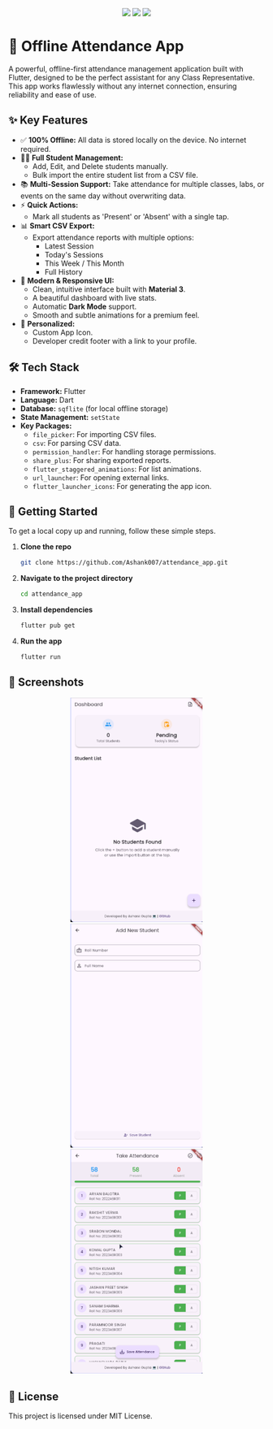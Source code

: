 <p align="center">
  <img src="https://img.shields.io/badge/Flutter-02569B?style=for-the-badge&logo=flutter&logoColor=white" />
  <img src="https://img.shields.io/badge/Dart-0175C2?style=for-the-badge&logo=dart&logoColor=white" />
  <img src="https://img.shields.io/badge/SQLite-07405E?style=for-the-badge&logo=sqlite&logoColor=white" />
</p>

# 📝 Offline Attendance App

A powerful, offline-first attendance management application built with Flutter, designed to be the perfect assistant for any Class Representative. This app works flawlessly without any internet connection, ensuring reliability and ease of use.


## ✨ Key Features

* ✅ **100% Offline:** All data is stored locally on the device. No internet required.
* 👨‍🎓 **Full Student Management:**
    * Add, Edit, and Delete students manually.
    * Bulk import the entire student list from a CSV file.
* 📚 **Multi-Session Support:** Take attendance for multiple classes, labs, or events on the same day without overwriting data.
* ⚡ **Quick Actions:**
    * Mark all students as 'Present' or 'Absent' with a single tap.
* 📊 **Smart CSV Export:**
    * Export attendance reports with multiple options:
        * Latest Session
        * Today's Sessions
        * This Week / This Month
        * Full History
* 📱 **Modern & Responsive UI:**
    * Clean, intuitive interface built with **Material 3**.
    * A beautiful dashboard with live stats.
    * Automatic **Dark Mode** support.
    * Smooth and subtle animations for a premium feel.
* 👤 **Personalized:**
    * Custom App Icon.
    * Developer credit footer with a link to your profile.


## 🛠️ Tech Stack

* **Framework:** Flutter
* **Language:** Dart
* **Database:** `sqflite` (for local offline storage)
* **State Management:** `setState`
* **Key Packages:**
    * `file_picker`: For importing CSV files.
    * `csv`: For parsing CSV data.
    * `permission_handler`: For handling storage permissions.
    * `share_plus`: For sharing exported reports.
    * `flutter_staggered_animations`: For list animations.
    * `url_launcher`: For opening external links.
    * `flutter_launcher_icons`: For generating the app icon.

## 🚀 Getting Started

To get a local copy up and running, follow these simple steps.

1.  **Clone the repo**
    ```sh
    git clone https://github.com/Ashank007/attendance_app.git
    ```
2.  **Navigate to the project directory**
    ```sh
    cd attendance_app
    ```
3.  **Install dependencies**
    ```sh
    flutter pub get
    ```
4.  **Run the app**
    ```sh
    flutter run
    ```

## 📸 Screenshots
<p align="center">
  <img src="assets/home.png" width="260" />  
  <img src="assets/add_student.png" width="260" />
  <img src="assets/mark_attendance.png" width="260" />
</p>

## 📄 License

This project is licensed under MIT License.